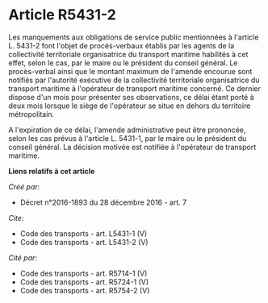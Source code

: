 # Article R5431-2

Les manquements aux obligations de service public mentionnées à l'article L. 5431-2 font l'objet de procès-verbaux établis
par les agents de la collectivité territoriale organisatrice du transport maritime habilités à cet effet, selon le cas, par
le maire ou le président du conseil général. Le procès-verbal ainsi que le montant maximum de l'amende encourue sont notifiés
par l'autorité exécutive de la collectivité territoriale organisatrice du transport maritime à l'opérateur de transport
maritime concerné. Ce dernier dispose d'un mois pour présenter ses observations, ce délai étant porté à deux mois lorsque le
siège de l'opérateur se situe en dehors du territoire métropolitain. 

A l'expiration de ce délai, l'amende administrative peut être prononcée, selon les cas prévus à l'article L. 5431-1, par le
maire ou le président du conseil général. La décision motivée est notifiée à l'opérateur de transport maritime.

**Liens relatifs à cet article**

_Créé par_:

  - Décret n°2016-1893 du 28 décembre 2016 - art. 7

_Cite_:

  - Code des transports - art. L5431-1 (V)
  - Code des transports - art. L5431-2 (V)

_Cité par_:

  - Code des transports - art. R5714-1 (V)
  - Code des transports - art. R5724-1 (V)
  - Code des transports - art. R5754-2 (V)
